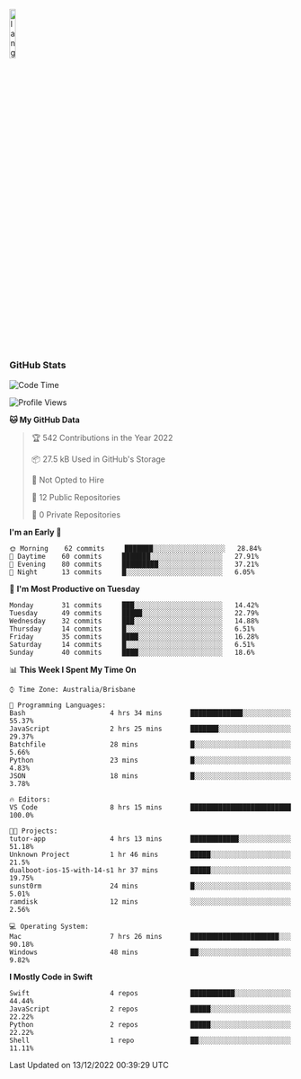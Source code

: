 <p align="left"><img width=15%" src="https://github.com/alansmathew/alansmathew/raw/master/lang.gif" alt="lang image here" /></p>

# <h3 align="left">GitHub Stats</h3>

<!--START_SECTION:waka-->
![Code Time](http://img.shields.io/badge/Code%20Time-118%20hrs%2054%20mins-blue)

![Profile Views](http://img.shields.io/badge/Profile%20Views-36-blue)

**🐱 My GitHub Data** 

> 🏆 542 Contributions in the Year 2022
 > 
> 📦 27.5 kB Used in GitHub's Storage 
 > 
> 🚫 Not Opted to Hire
 > 
> 📜 12 Public Repositories 
 > 
> 🔑 0 Private Repositories  
 > 
**I'm an Early 🐤** 

```text
🌞 Morning    62 commits     ███████░░░░░░░░░░░░░░░░░░   28.84% 
🌆 Daytime    60 commits     ███████░░░░░░░░░░░░░░░░░░   27.91% 
🌃 Evening    80 commits     █████████░░░░░░░░░░░░░░░░   37.21% 
🌙 Night      13 commits     █░░░░░░░░░░░░░░░░░░░░░░░░   6.05%

```
📅 **I'm Most Productive on Tuesday** 

```text
Monday       31 commits     ███░░░░░░░░░░░░░░░░░░░░░░   14.42% 
Tuesday      49 commits     █████░░░░░░░░░░░░░░░░░░░░   22.79% 
Wednesday    32 commits     ███░░░░░░░░░░░░░░░░░░░░░░   14.88% 
Thursday     14 commits     █░░░░░░░░░░░░░░░░░░░░░░░░   6.51% 
Friday       35 commits     ████░░░░░░░░░░░░░░░░░░░░░   16.28% 
Saturday     14 commits     █░░░░░░░░░░░░░░░░░░░░░░░░   6.51% 
Sunday       40 commits     ████░░░░░░░░░░░░░░░░░░░░░   18.6%

```


📊 **This Week I Spent My Time On** 

```text
⌚︎ Time Zone: Australia/Brisbane

💬 Programming Languages: 
Bash                     4 hrs 34 mins       █████████████░░░░░░░░░░░░   55.37% 
JavaScript               2 hrs 25 mins       ███████░░░░░░░░░░░░░░░░░░   29.37% 
Batchfile                28 mins             █░░░░░░░░░░░░░░░░░░░░░░░░   5.66% 
Python                   23 mins             █░░░░░░░░░░░░░░░░░░░░░░░░   4.83% 
JSON                     18 mins             █░░░░░░░░░░░░░░░░░░░░░░░░   3.78%

🔥 Editors: 
VS Code                  8 hrs 15 mins       █████████████████████████   100.0%

🐱‍💻 Projects: 
tutor-app                4 hrs 13 mins       ████████████░░░░░░░░░░░░░   51.18% 
Unknown Project          1 hr 46 mins        █████░░░░░░░░░░░░░░░░░░░░   21.5% 
dualboot-ios-15-with-14-s1 hr 37 mins        █████░░░░░░░░░░░░░░░░░░░░   19.75% 
sunst0rm                 24 mins             █░░░░░░░░░░░░░░░░░░░░░░░░   5.01% 
ramdisk                  12 mins             ░░░░░░░░░░░░░░░░░░░░░░░░░   2.56%

💻 Operating System: 
Mac                      7 hrs 26 mins       ██████████████████████░░░   90.18% 
Windows                  48 mins             ██░░░░░░░░░░░░░░░░░░░░░░░   9.82%

```

**I Mostly Code in Swift** 

```text
Swift                    4 repos             ███████████░░░░░░░░░░░░░░   44.44% 
JavaScript               2 repos             █████░░░░░░░░░░░░░░░░░░░░   22.22% 
Python                   2 repos             █████░░░░░░░░░░░░░░░░░░░░   22.22% 
Shell                    1 repo              ██░░░░░░░░░░░░░░░░░░░░░░░   11.11%

```



 Last Updated on 13/12/2022 00:39:29 UTC
<!--END_SECTION:waka-->
